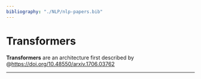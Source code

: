 ```yaml
---
bibliography: "./NLP/nlp-papers.bib"
---
```



# Transformers

**Transformers** are an architecture first described by @https://doi.org/10.48550/arxiv.1706.03762

---